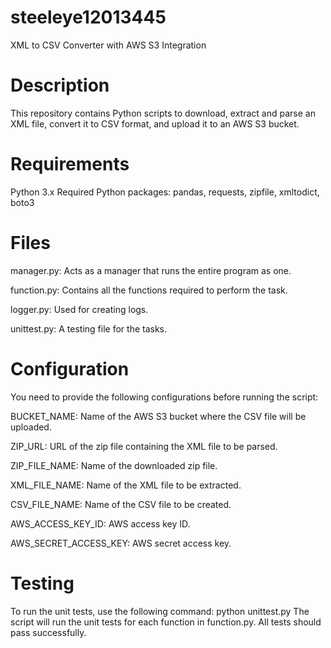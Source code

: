 # steeleye12013445
XML to CSV Converter with AWS S3 Integration

# Description
This repository contains Python scripts to download, extract and parse an XML file, convert it to CSV format, and upload it to an AWS S3 bucket.

# Requirements
Python 3.x
Required Python packages: pandas, requests, zipfile, xmltodict, boto3


# Files
manager.py: Acts as a manager that runs the entire program as one.

function.py: Contains all the functions required to perform the task.

logger.py: Used for creating logs.

unittest.py: A testing file for the tasks.

# Configuration
You need to provide the following configurations before running the script:

BUCKET_NAME: Name of the AWS S3 bucket where the CSV file will be uploaded.

ZIP_URL: URL of the zip file containing the XML file to be parsed.

ZIP_FILE_NAME: Name of the downloaded zip file.

XML_FILE_NAME: Name of the XML file to be extracted.

CSV_FILE_NAME: Name of the CSV file to be created.

AWS_ACCESS_KEY_ID: AWS access key ID.

AWS_SECRET_ACCESS_KEY: AWS secret access key.

# Testing
To run the unit tests, use the following command:
python unittest.py
The script will run the unit tests for each function in function.py. All tests should pass successfully.
